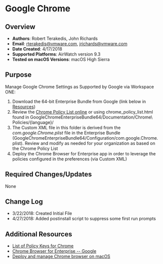 # Google Chrome #

## Overview
- **Authors**: Robert Terakedis, John Richards
- **Email**: rterakedis@vmware.com, jrichards@vmware.com
- **Date Created**: 4/17/2018
- **Supported Platforms**: AirWatch version 9.3
- **Tested on macOS Versions**: macOS High Sierra

## Purpose
Manage Google Chrome Settings as Supported by Google via Workspace ONE:

1) Download the 64-bit Enterprise Bundle from Google (link below in [Resources](#Additional-Resources))
2) Review the [Chrome Policy List online](https://www.chromium.org/administrators/policy-list-3) or using chrome_policy_list.html found in GoogleChromeEnterpriseBundle64/Documentation/Chrome\ Policies/{language}/
3) The Custom XML file in this folder is derived from the *com.google.Chrome.plist* file in the Enterprise Bundle (GoogleChromeEnterpriseBundle64/Configuration/com.google.Chrome.plist).  Review and modify as needed for your organization as based on the Chrome Policy List
4) Deploy the Chrome Browser for Enterprise app in order to leverage the policies configured in the preferences (via Custom XML)


## Required Changes/Updates
None

## Change Log
- 3/22/2018: Created Initial File
- 4/27/2018: Added postinstall script to suppress some first run prompts


## Additional Resources
- [List of Policy Keys for Chrome](https://www.chromium.org/administrators/policy-list-3)
- [Chrome Browser for Enterprise -- Google](https://enterprise.google.com/chrome/chrome-browser)
- [Deploy and manage Chrome browser on macOS](https://support.google.com/chrome/a/answer/7550274)
